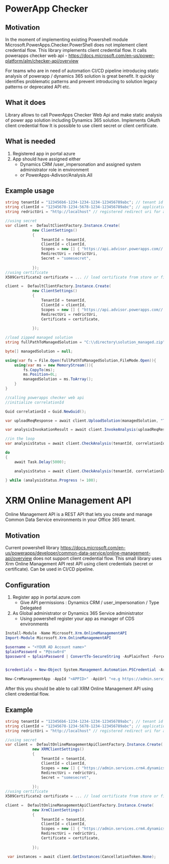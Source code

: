 # PowerApp Checker
## Motivation

In the moment of implementing existing Powershell module  Microsoft.PowerApps.Checker.PowerShell does not implement client credential flow. This library implements client credential flow. It calls powerapps checker web api - https://docs.microsoft.com/en-us/power-platform/alm/checker-api/overview

For teams who are in need of automation CI/CD pipeline introducing static analysis of powerapp / dynamics 365 solution is great benefit. It quickly identifies problematic patterns and prevent introducing to solution legacy patterns or deprecated API etc.

## What it does 

Library allows to call PowerApps Checker Web Api and make static analysis of power app solution including Dynamics 365 solution. Implements OAuth client credential flow It is possible to use client secret or client certificate.

## What is needed

1. Registered app in portal azure
2. App should have assigned either 
    - Dynamics CRM /user_impersonation and assigned system administrator role in environment
    - or PowerApps-Adivsor/Analysis.All

## Example usage

```csharp
string tenantId = "123456b6-1234-1234-1234-123456789abc"; // tenant id
string clientId = "12345678-1234-5678-1234-123456789abc"; // application id for registered app in portal azure
string redrictUri = "http://localhost" // registered redirect uri for app in portal azure

//using secret
var client =  DefaultClientFactory.Instance.Create(
            new ClientSettings()
            {
                TenantId = tenantId,
                ClientId = clientId,
                Scopes = new [] { "https://api.advisor.powerapps.com//.default" },
                RedirectUri = redrictUri,
                Secret = "somesecret",
                
            });
//using certificate
X509Certificate2 certificate = ... // load certificate from store or file

client =  DefaultClientFactory.Instance.Create(
            new ClientSettings()
            {
                TenantId = tenantId,
                ClientId = clientId,
                Scopes = new [] { "https://api.advisor.powerapps.com//.default" },
                RedirectUri = redrictUri,
                Certificate = certificate,
                
            });

//load zipped managed solution
string fullPathToManagedSolution = "C:\\directory\solution_managed.zip";

byte[] managedSolution = null;

using(var fs = File.Open(fullPathToManagedSolution,FileMode.Open)){
    using(var ms = new MemoryStream()){
        fs.CopyTo(ms);
        ms.Position=0L;
        managedSolution = ms.ToArray();
    }
}

//calling powerapps checker web api
//initialize correlationId

Guid correlationId = Guid.NewGuid();

var uploadReqResponse = await client.UploadSolution(managedSolution, "Test", tenantId, correlationId, CancellationToken.None);

var analysisInvokationResult = await client.InvokeAnalysis(uploadReqResponse, CancellationToken.None);

//in the loop
var analysisStatus = await client.CheckAnalysis(tenantId, correlationId, CancellationToken.None);

do
{
    await Task.Delay(5000);

    analysisStatus = await client.CheckAnalysis(tenantId, correlationId, default);

} while (analysisStatus.Progress != 100);

```

# XRM Online Management API
Online Management API is a REST API that lets you create and manage Common Data Service environments in your Office 365 tenant.

## Motivation

Current powershell library https://docs.microsoft.com/en-us/powerapps/developer/common-data-service/online-management-api/overview does not support client credential flow. This small library uses Xrm Online Management API rest API using client credentials (secret or certificate). Can be used in CI/CD pipeline.

## Configuration

1. Register app in portal.azure.com
    - Give API permissions : Dynamics CRM / user_impersonation / Type Delegated
2. As Global administrator or Dynamics 365 Service administrator
    -  Using powershell register your app as manager of CDS environments 
```powershell
Install-Module -Name Microsoft.Xrm.OnlineManagementAPI
Import-Module Microsoft.Xrm.OnlineManagementAPI

$username = "<YOUR AD Account name>"
$plainPassword = "P@ssw0rd"
$password = $plainPassword | ConvertTo-SecureString -AsPlainText -Force


$credentials = New-Object System.Management.Automation.PSCredential -ArgumentList ($username,$password)

New-CrmManagementApp -AppId "<APPID>" -ApiUrl "<e.g https://admin.services.crm4.dynamics.com>" -TenantId "<TENANTID>" -Enable -Credential $credentials

```

After this you should be able to call XRM Online Management API using client credential flow.

## Example

```csharp
string tenantId = "123456b6-1234-1234-1234-123456789abc"; // tenant id
string clientId = "12345678-1234-5678-1234-123456789abc"; // application id for registered app in portal azure
string redrictUri = "http://localhost" // registered redirect uri for app in portal azure

//using secret
var client =  DefaultOnlineManagementApiClientFactory.Instance.Create(
            new XRMClientSettings()
            {
                TenantId = tenantId,
                ClientId = clientId,
                Scopes = new [] { "https://admin.services.crm4.dynamics.com//.default" },
                RedirectUri = redrictUri,
                Secret = "somesecret",
                
            });
//using certificate
X509Certificate2 certificate = ... // load certificate from store or file

client =  DefaultOnlineManagementApiClientFactory.Instance.Create(
            new XrmClientSettings()
            {
                TenantId = tenantId,
                ClientId = clientId,
                Scopes = new [] { "https://admin.services.crm4.dynamics.com//.default" },
                RedirectUri = redrictUri,
                Certificate = certificate,
                
            });

 var instances = await client.GetInstances(CancellationToken.None);


```